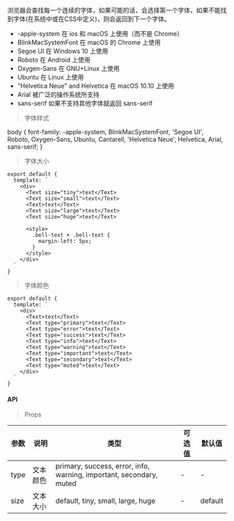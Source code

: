 浏览器会查找每一个连续的字体，如果可能的话，会选择第一个字体，如果不能找到字体(在系统中或在CSS中定义)，则会返回到下一个字体。

- -apple-system 在 ios 和 macOS 上使用（而不是 Chrome）
- BlinkMacSystemFont 在 macOS 的 Chrome 上使用
- Segoe UI 在 Windows 10 上使用
- Roboto 在 Android 上使用
- Oxygen-Sans 在 GNU+Linux 上使用
- Ubuntu 在 Linux 上使用
- "Helvetica Neue" and Helvetica 在 macOS 10.10 上使用
- Arial 被广泛的操作系统所支持
- sans-serif 如果不支持其他字体就返回 sans-serif

> 字体样式

body {
    font-family: -apple-system, BlinkMacSystemFont, 'Segoe UI', Roboto, Oxygen-Sans, Ubuntu,
    Cantarell, 'Helvetica Neue', Helvetica, Arial, sans-serif;
}

> 字体大小

```
export default {
  template: `
    <div>
      <Text size="tiny">text</Text>
      <Text size="small">text</Text>
      <Text>text</Text>
      <Text size="large">text</Text>
      <Text size="huge">text</Text>

      <style>
        .bell-text + .bell-text {
          margin-left: 5px;
        }
      </style>
    </div>
  `
}
```

> 字体颜色

```
export default {
  template: `
    <div>
      <Text>text</Text>
      <Text type="primary">text</Text>
      <Text type="error">text</Text>
      <Text type="success">text</Text>
      <Text type="info">text</Text>
      <Text type="warning">text</Text>
      <Text type="important">text</Text>
      <Text type="secondary">text</Text>
      <Text type="muted">text</Text>
    </div>
  `
}
```

#### API

> Props

参数 | 说明 | 类型 | 可选值 | 默认值
---|---|---|---|---
type | 文本颜色 | primary, success, error, info, warning, important, secondary, muted | - | -
size | 文本大小 | default, tiny, small, large, huge | - | default
